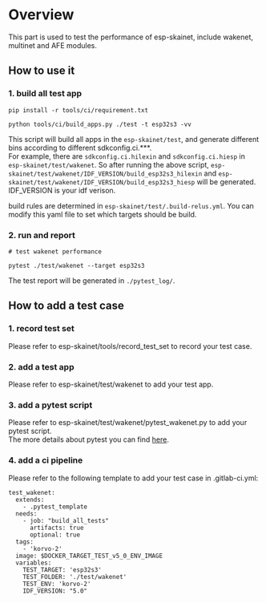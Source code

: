 # Overview

This part is used to test the performance of esp-skainet, include wakenet, multinet and AFE modules.

## How to use it
### 1. build all test app
```
pip install -r tools/ci/requirement.txt

python tools/ci/build_apps.py ./test -t esp32s3 -vv
```

This script will build all apps in the `esp-skainet/test`, and generate different bins according to different sdkconfig.ci.***.  
For example, there are `sdkconfig.ci.hilexin` and `sdkconfig.ci.hiesp` in `esp-skainet/test/wakenet`. So after running the above script, `esp-skainet/test/wakenet/IDF_VERSION/build_esp32s3_hilexin` and `esp-skainet/test/wakenet/IDF_VERSION/build_esp32s3_hiesp` will be generated. IDF_VERSION is your idf verison.

build rules are determined in `esp-skainet/test/.build-relus.yml`. You can modify this yaml file to set which targets should be build.

### 2. run and report

```
# test wakenet performance

pytest ./test/wakenet --target esp32s3
```
The test report will be generated in `./pytest_log/`.

## How to add a test case

### 1. record test set
Please refer to esp-skainet/tools/record_test_set to record your test case.
### 2. add a test app
Please refer to esp-skainet/test/wakenet to add your test app.

### 3. add a pytest script
Please refer to esp-skainet/test/wakenet/pytest_wakenet.py to add your pytest script.   
The more details about pytest you can find [here](https://espressif-docs.readthedocs-hosted.com/projects/pytest-embedded/en/latest/index.html).
### 4. add a ci pipeline 
Please refer to the following template to add your test case in .gitlab-ci.yml:
```
test_wakenet:
  extends:
    - .pytest_template
  needs:
    - job: "build_all_tests"
      artifacts: true
      optional: true
  tags: 
    - 'korvo-2'
  image: $DOCKER_TARGET_TEST_v5_0_ENV_IMAGE
  variables:
    TEST_TARGET: 'esp32s3'
    TEST_FOLDER: './test/wakenet'
    TEST_ENV: 'korvo-2'
    IDF_VERSION: "5.0"
```